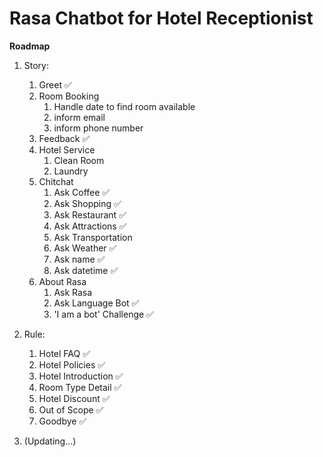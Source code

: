 # Rasa Chatbot for Hotel Receptionist

**Roadmap**

1. Story:
    1. Greet ✅
    2. Room Booking 
        1. Handle date to find room available
        2. inform email
        3. inform phone number
    3. Feedback ✅
    4. Hotel Service
        1. Clean Room
        2. Laundry
    5. Chitchat
        1. Ask Coffee ✅
        2. Ask Shopping ✅
        3. Ask Restaurant ✅
        4. Ask Attractions ✅
        5. Ask Transportation
        6. Ask Weather ✅
        7. Ask name ✅
        8. Ask datetime ✅
    6. About Rasa
        1. Ask Rasa
        2. Ask Language Bot ✅
        3. 'I am a bot' Challenge ✅



2. Rule:
    1. Hotel FAQ ✅
    2. Hotel Policies ✅
    3. Hotel Introduction ✅
    4. Room Type Detail ✅
    5. Hotel Discount ✅
    6. Out of Scope ✅
    7. Goodbye ✅

3. (Updating...)
